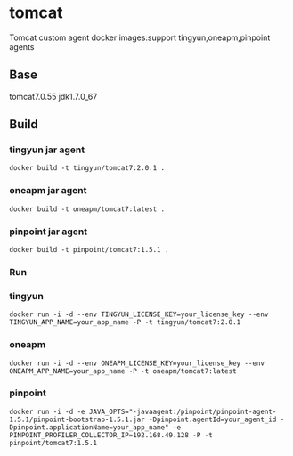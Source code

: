 # tomcat
Tomcat custom agent docker images:support tingyun,oneapm,pinpoint agents

## Base
tomcat7.0.55 jdk1.7.0_67

## Build

### tingyun jar agent
```
docker build -t tingyun/tomcat7:2.0.1 .
```
### oneapm jar agent
```
docker build -t oneapm/tomcat7:latest .
```
### pinpoint jar agent
```
docker build -t pinpoint/tomcat7:1.5.1 .
```

### Run

### tingyun
```
docker run -i -d --env TINGYUN_LICENSE_KEY=your_license_key --env TINGYUN_APP_NAME=your_app_name -P -t tingyun/tomcat7:2.0.1
```

### oneapm
```
docker run -i -d --env ONEAPM_LICENSE_KEY=your_license_key --env ONEAPM_APP_NAME=your_app_name -P -t oneapm/tomcat7:latest
```

### pinpoint
```
docker run -i -d -e JAVA_OPTS="-javaagent:/pinpoint/pinpoint-agent-1.5.1/pinpoint-bootstrap-1.5.1.jar -Dpinpoint.agentId=your_agent_id -Dpinpoint.applicationName=your_app_name" -e PINPOINT_PROFILER_COLLECTOR_IP=192.168.49.128 -P -t pinpoint/tomcat7:1.5.1
```
